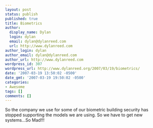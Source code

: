 ```yaml
---
layout: post
status: publish
published: true
title: Biometrics
author:
  display_name: Dylan
  login: dylan
  email: dylan@dylanreed.com
  url: http://www.dylanreed.com
author_login: dylan
author_email: dylan@dylanreed.com
author_url: http://www.dylanreed.com
wordpress_id: 307
wordpress_url: http://www.dylanreed.org/2007/03/19/biometrics/
date: '2007-03-19 13:50:02 -0500'
date_gmt: '2007-03-19 19:50:02 -0500'
categories:
- Awesome
tags: []
comments: []
---
```

<p>So the company we use for some of our biometric building security has stopped supporting the models we are using. So we have to get new systems...So Mad!!!</p>
